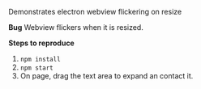 Demonstrates electron webview flickering on resize 

**Bug**
Webview flickers when it is resized. 

**Steps to reproduce**

1. `npm install`
1. `npm start`
1. On page, drag the text area to expand an contact it.